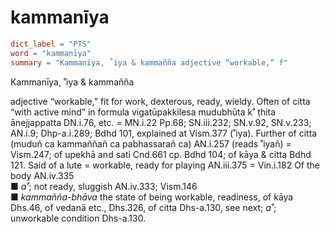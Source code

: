 # kammanīya

``` toml
dict_label = "PTS"
word = "kammanīya"
summary = "Kammanīya, ˚iya & kammañña adjective “workable,” f"
```

Kammanīya, ˚iya & kammañña

adjective “workable,” fit for work, dexterous, ready, wieldy. Often of citta “with active mind” in formula vigatūpakkilesa mudubhūta k˚ ṭhita ānejjappatta DN.i.76, etc. = MN.i.22 Pp.68; SN.iii.232; SN.v.92, SN.v.233; AN.i.9; Dhp\-a.i.289; Bdhd 101, explained at Vism.377 (˚iya). Further of citta (muduñ ca kammaññañ ca pabhassarañ ca) AN.i.257 (reads ˚iyañ) = Vism.247; of upekhā and sati Cnd.661 cp. Bdhd 104; of kāya & citta Bdhd 121. Said of a lute = workable, ready for playing AN.iii.375 = Vin.i.182 Of the body AN.iv.335  
■ *a˚*; not ready, sluggish AN.iv.333; Vism.146  
■ *kammañña\-bhāva* the state of being workable, readiness, of kāya Dhs.46, of vedanā etc., Dhs.326, of citta Dhs\-a.130, see next; *a˚*; unworkable condition Dhs\-a.130.

